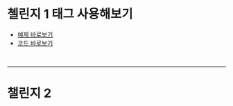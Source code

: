 # 첼린지 1 태그 사용해보기  
  - [ 예제 바로보기 ](https://bamjun.github.io/ozcodingschool_be_02_homework/2___HTML_CSS/20240105_html_1%EC%B0%A8/%ED%83%9C%EA%B7%B8%20%EC%82%AC%EC%9A%A9%ED%95%B4%EB%B3%B4%EA%B8%B0.html)  
  - [ 코드 바로보기 ](https://github.com/bamjun/ozcodingschool_be_02_homework/blob/main/2___HTML_CSS/20240105_html_1%EC%B0%A8/%ED%83%9C%EA%B7%B8%20%EC%82%AC%EC%9A%A9%ED%95%B4%EB%B3%B4%EA%B8%B0.html)

<br>

--- 

# 챌린지 2 